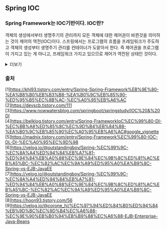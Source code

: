 ## Spring IOC

### Spring Framework는 IOC기반이다. IOC란?

객체의 생성에서부터 생명주기의 관리까지 모든 객체에 대한 제어권이 바뀐것을 의미하는 것이 제어의 역전(IOC)이다.
스프링에서는 프로그램의 흐름을 프레임워크가 주도하고 객체의 생성부터 생명주기 관리를 컨테이너가 도맡아서 한다.
즉 제어권을 프로그램이 가지고 있는 게 아니고, 프레임워크 가지고 있으므로 제어가 역전된 상태인 것이다.



<details>
<summary>더보기</summary>

IOC는 Inversion of Control의 약자로 말 그대로 제어의 역전입니다. 그럼 제어의 역전이란 무엇일까요?     

자바가 등장하고 자바 기반으로 애플리케이션을 개발하기 시작하던 최초의 시기에는 개발자가 프로그램의 흐름(애플리케이션 코드)을 제어하는 주체였습니다.
자바 객체를 생성하고 객체간의 의존관계를 연결시키는 등의 제어권을 개발자가 직접 가지고 있었습니다. 

그러나 서블릿, EJB가 등장하면서 개발자들의 독점적으로 가지고 있던 제어권이 서블릿과 EJB를 관리하는 컨테이너에게 넘어가 버렸고
객체에 대한 제어권이 컨테이너에게 넘어가면서 객체의 생명주기를 관리하는 권한 또한 컨테이너들이 전담할 수 밖에 없게 되었습니다. 

이처럼 객체의 생성에서부터 생명주기의 관리까지 모든 객체에 대한 제어권이 바뀐것을 의미하는 것이 제어권의 역전, 즉 IoC라는 개념입니다.

스프링에서는 프로그램의 흐름을 프레임워크가 주도하고 객체의 생성부터 생명주기 관리를 컨테이너가 도맡아서 합니다.
즉, 제어권이 컨테이너로 넘어가게 되고, 이것을 제어권의 흐름이 바뀌었다고 해서 IoC(Inversion of Control: 제어의 역전) 이라고 합니다.

제어권이 컨테이너로 넘어옴으로써 DI(의존성 주입), AOP(관점 지향 프로그래밍) 등이 가능해졌으며,
의존성을 역전시켜 객채 간에 결합도를 줄이고, 유연한 코드를 작성할 수 있게 됨에 따라 가독성 및 코드 중복, 유지 보수를 편하게 할 수 있게 해줍니다. 

IoC의 대표적인 사례가 바로 프레임워크입니다. 우리가 프레임워크을 이용해 프로그램을 구현하면, 프레임워크 위에서 프로그램이 실행됩니다. 
이 말이 구현한 프레그램의 설정과 실행 등의 제어를 프레임워크가 해준다는 의미입니다. 
제어권을 프로그램이 가지고 있는 게 아니고, 프레임워크 가지고 있습니다. 제어가 역전된 상태인 것입니다. 그래서 IoC의 대표적인 예가 프레임워크가 되는 것입니다.

** EJB? Enterprise Java Bean

Java Bean이란 자바 객체를 재사용 가능하도록, 즉 컴포넌트화시킬 수 있는 코딩 방침을 정의한 것을 의미합니다.
EJB란 엔터프라이즈급 어플리케이션 개발을 단순화하기 위해 발표한 스펙으로 개발을 하다보면 많은 객체들을 만들게 되는데, 이러한 비지니스 객체들을 관리하는 컨테이너를 만들어서
필요할때 컨테이너로부터 객체를 받는 식으로 관리하면 효율적이겠다. 라는 것에서 탄생합니다.

엔터프라이즈 자바빈즈(Enterprise JavaBeans; EJB): 기업환경의 시스템을 구현하기 위한 서버측 컴포넌트 모델

EJB 사양은 Java EE의 자바 API 중 하나로, 주로 웹 시스템에서 JSP는 화면 로직을 처리하고, EJB는 업무 로직을 처리하는 역할을 합니다.
EJB는 비즈니스 객체들을 관리하는 컨테이너 기술, 설정에 의한 트랜잭션 기술 등이 담겨 있었습니다.
2000년대 초반에는 EJB라는 개념이 획기적이었고, Java 진영에서 표준으로 인정한 기술이기 때문에 많이 사용되었습니다.

EJB의 다양한 기술들을 사용하기 위해서는 EJB 스펙을 사용해야 했고, 그로 인하여 서비스가 구현해야 하는 비즈니스 로직보다 EJB 컨테이너 설정을 위해 더 많은 시간을 투자해야 했습니다.

개발자들은 오히려 평범한 자바 클래스 (POJO, Plain Old Java Object)를 사용 하려는 조짐을 보였다.
이런 복잡한 EJB의 컨테이너를 대체하기 위해서 등장한 것이 바로 Spring 컨테이너입니다.

Spring 컨테이너는 특정 클래스를 상속하거나 인터페이스를 구현하지 않는 POJO를 사용하여 많은 복잡성을 제거하였습니다.

</details>


### 출처
[1]https://khj93.tistory.com/entry/Spring-Spring-Framework%EB%9E%80-%EA%B8%B0%EB%B3%B8-%EA%B0%9C%EB%85%90-%ED%95%B5%EC%8B%AC-%EC%A0%95%EB%A6%AC <br>
[2]https://devscb.tistory.com/111 <br>
[3]https://www.nowwatersblog.com/springboot/springstudy/IOC%20&%20DI <br>
[4]https://belklog.tistory.com/entry/Spring-FrameworkIoC%EC%99%80-DI-%EC%BB%A8%ED%85%8C%EC%9D%B4%EB%84%88-%EA%B0%9C%EB%85%90%EC%A0%95%EB%A6%AC#google_vignette <br>
[5]https://madnix.tistory.com/entry/Spring-Framework%EC%99%80-IOC-DL-DI-%EC%A0%95%EC%9D%98 <br>
[6]https://velog.io/@outstandingboy/Spring-%EC%99%9C-%EC%8A%A4%ED%94%84%EB%A7%81-%ED%94%84%EB%A0%88%EC%9E%84%EC%9B%8C%ED%81%AC%EB%A5%BC-%EC%82%AC%EC%9A%A9%ED%95%A0%EA%B9%8C-Spring-vs-EJB-JavaEE <br>
[7]https://velog.io/@outstandingboy/Spring-%EC%99%9C-%EC%8A%A4%ED%94%84%EB%A7%81-%ED%94%84%EB%A0%88%EC%9E%84%EC%9B%8C%ED%81%AC%EB%A5%BC-%EC%82%AC%EC%9A%A9%ED%95%A0%EA%B9%8C-Spring-vs-EJB-JavaEE <br>
[8]https://hoon93.tistory.com/56 <br>
[9]https://velog.io/@corone_hi/%EC%97%94%ED%84%B0%ED%94%84%EB%9D%BC%EC%9D%B4%EC%A6%88-%EC%9E%90%EB%B0%94%EB%B9%88%EC%A6%88-EJB-Enterprise-Java-Beans<br>
